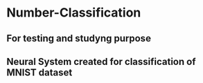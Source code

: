 # Number-Classification
## For testing and studyng purpose
## Neural System created for classification of MNIST dataset
